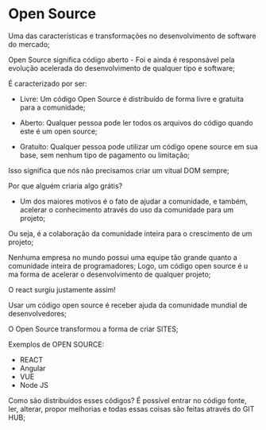 # Open Source

Uma das características e transformações no desenvolvimento de software do mercado; 

Open Source significa código aberto - Foi e ainda é responsável pela evolução acelerada do desenvolvimento de qualquer tipo e software; 

É caracterizado por ser: 

- Livre: 
Um código Open Source é distribuído de forma livre e gratuita para a comunidade;

- Aberto: 
Qualquer pessoa pode ler todos os arquivos do código quando este é um open source;

- Gratuito: 
Qualquer pessoa pode utilizar um código opene source em sua base, sem nenhum tipo de pagamento ou limitação; 


Isso significa que nós não precisamos criar um vitual DOM sempre;


Por que alguém criaria algo grátis? 
- Um dos maiores motivos é o fato de ajudar a comunidade, e também, acelerar o conhecimento através do uso da comunidade para um projeto; 

Ou seja, é a colaboração da comunidade inteira para o crescimento de um projeto; 


Nenhuma empresa no mundo possui uma equipe tão grande quanto a comunidade inteira de programadores; Logo, um código open source é u ma forma de acelerar o desenvolvimento de qualquer projeto; 

O react surgiu justamente assim! 

Usar um código open source é receber ajuda da comunidade mundial de desenvolvedores; 

O Open Source transformou a forma de criar SITES;

Exemplos de OPEN SOURCE: 

- REACT
- Angular
- VUE
- Node JS

Como são distribuídos esses códigos? 
É possível entrar no código fonte, ler, alterar, propor melhorias e todas essas coisas são feitas através do GIT HUB; 

